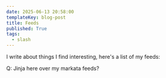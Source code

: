 ```yaml
---
date: 2025-06-13 20:58:00
templateKey: blog-post
title: Feeds
published: True
tags:
  - slash
---
```


I write about things I find interesting, here's a list of my feeds:

Q: Jinja here over my markata feeds?